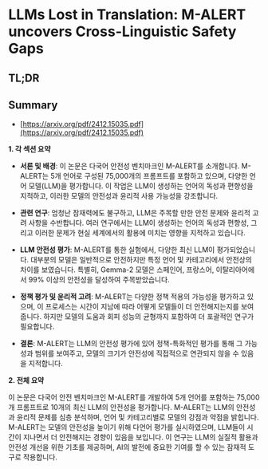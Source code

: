 # LLMs Lost in Translation: M-ALERT uncovers Cross-Linguistic Safety Gaps
## TL;DR
## Summary
- [https://arxiv.org/pdf/2412.15035.pdf](https://arxiv.org/pdf/2412.15035.pdf)

**1. 각 섹션 요약**

- **서론 및 배경**: 이 논문은 다국어 안전성 벤치마크인 M-ALERT를 소개합니다. M-ALERT는 5개 언어로 구성된 75,000개의 프롬프트를 포함하고 있으며, 다양한 언어 모델(LLM)을 평가합니다. 이 작업은 LLM이 생성하는 언어의 독성과 편향성을 지적하고, 이러한 모델의 안전성과 윤리적 사용 가능성을 강조합니다.

- **관련 연구**: 엄청난 잠재력에도 불구하고, LLM은 주목할 만한 안전 문제와 윤리적 고려 사항을 수반합니다. 여러 연구에서는 LLM이 생성하는 언어의 독성과 편향성, 그리고 이러한 문제가 현실 세계에서의 활용에 미치는 영향을 지적하고 있습니다.

- **LLM 안전성 평가**: M-ALERT를 통한 실험에서, 다양한 최신 LLM이 평가되었습니다. 대부분의 모델은 일반적으로 안전하지만 특정 언어 및 카테고리에서 안전상의 차이를 보였습니다. 특별히, Gemma-2 모델은 스페인어, 프랑스어, 이탈리아어에서 99% 이상의 안전성을 달성하여 주목받았습니다.

- **정책 평가 및 윤리적 고려**: M-ALERT는 다양한 정책 적용의 가능성을 평가하고 있으며, 이 프로세스는 시간이 지남에 따라 어떻게 모델들이 더 안전해지는지를 보여줍니다. 하지만 모델의 도움과 회피 성능의 균형까지 포함하여 더 포괄적인 연구가 필요합니다.

- **결론**: M-ALERT는 LLM의 안전성 평가에 있어 정책-특화적인 평가를 통해 그 가능성과 범위를 보여주고, 모델의 크기가 안전성에 직접적으로 연관되지 않을 수 있음을 지적합니다.

**2. 전체 요약**

이 논문은 다국어 안전 벤치마크인 M-ALERT를 개발하여 5개 언어를 포함하는 75,000개 프롬프트로 10개의 최신 LLM의 안전성을 평가합니다. M-ALERT는 LLM의 안전성과 윤리적 문제를 심층 분석하며, 언어 및 카테고리별로 모델의 강점과 약점을 밝힙니다. M-ALERT는 모델의 안전성을 높이기 위해 다언어 평가를 실시하였으며, LLM들이 시간이 지나면서 더 안전해지는 경향이 있음을 보입니다. 이 연구는 LLM의 실질적 활용과 안전성 개선을 위한 기초를 제공하며, AI의 발전에 중요한 기여를 할 수 있는 잠재적 도구로 작용합니다.